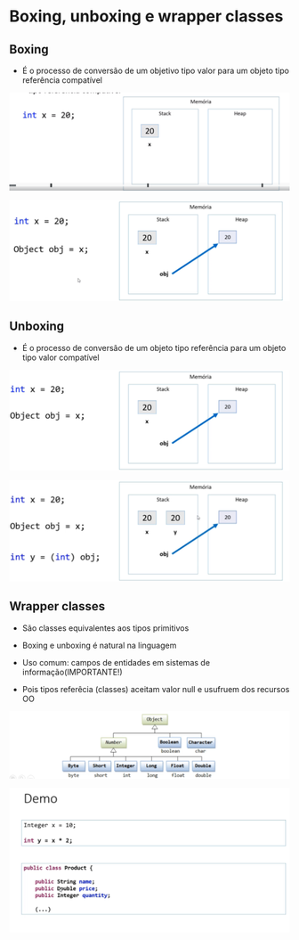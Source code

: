 # Boxing, unboxing e wrapper classes

## Boxing

* É o processo de conversão de um objetivo tipo valor para um objeto tipo referência compatível

![boxing](img/boxing.png)

![boxing](img/boxing2.png)

## Unboxing

* É o processo de conversão de um objeto tipo referência para um objeto tipo valor compatível

![unboxing](img/unboxing.png)

![unboxing](img/unboxing2.png)

## Wrapper classes

* São classes equivalentes aos tipos primitivos

* Boxing e unboxing é natural na linguagem

* Uso comum: campos de entidades em sistemas de informação(IMPORTANTE!)

* Pois tipos referêcia (classes) aceitam valor null e usufruem dos recursos OO

![WRAPPER](img/WRAPPER.png)

![WRAPPER](img/exemplowrapper.png)
